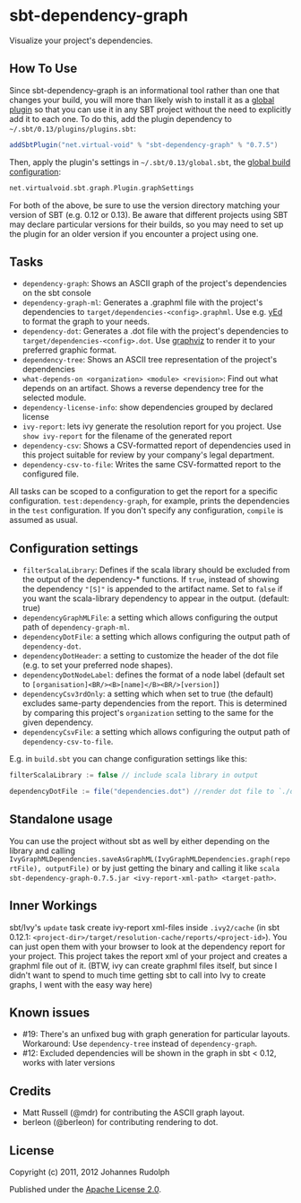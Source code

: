sbt-dependency-graph
====================

Visualize your project's dependencies.

How To Use
----------

Since sbt-dependency-graph is an informational tool rather than one that changes your build, you will more than likely wish to
install it as a [global plugin] so that you can use it in any SBT project without the need to explicitly add it to each one. To do
this, add the plugin dependency to `~/.sbt/0.13/plugins/plugins.sbt`:

```scala
addSbtPlugin("net.virtual-void" % "sbt-dependency-graph" % "0.7.5")
```

Then, apply the plugin's settings in `~/.sbt/0.13/global.sbt`, the [global build configuration]:

```scala
net.virtualvoid.sbt.graph.Plugin.graphSettings
```

For both of the above, be sure to use the version directory matching your version of SBT (e.g. 0.12 or 0.13). Be aware that
different projects using SBT may declare particular versions for their builds, so you may need to set up the plugin for an older
version if you encounter a project using one.

Tasks
-----

 * `dependency-graph`: Shows an ASCII graph of the project's dependencies on the sbt console
 * `dependency-graph-ml`: Generates a .graphml file with the project's dependencies to `target/dependencies-<config>.graphml`.
   Use e.g. [yEd](http://www.yworks.com/en/products_yed_about.html) to format the graph to your needs.
 * `dependency-dot`: Generates a .dot file with the project's dependencies to `target/dependencies-<config>.dot`.
    Use [graphviz](http://www.graphviz.org/) to render it to your preferred graphic format.
 * `dependency-tree`: Shows an ASCII tree representation of the project's dependencies
 * `what-depends-on <organization> <module> <revision>`: Find out what depends on an artifact. Shows a reverse dependency
   tree for the selected module.
 * `dependency-license-info`: show dependencies grouped by declared license
 * `ivy-report`: lets ivy generate the resolution report for you project. Use
   `show ivy-report` for the filename of the generated report
 * `dependency-csv`: Shows a CSV-formatted report of dependencies used in this project suitable for review by your company's legal department.
 * `dependency-csv-to-file`: Writes the same CSV-formatted report to the configured file.

All tasks can be scoped to a configuration to get the report for a specific configuration. `test:dependency-graph`,
for example, prints the dependencies in the `test` configuration. If you don't specify any configuration, `compile` is
assumed as usual.


Configuration settings
----------------------
 
 * `filterScalaLibrary`: Defines if the scala library should be excluded from the output of the dependency-* functions.
   If `true`, instead of showing the dependency `"[S]"` is appended to the artifact name. Set to `false` if
   you want the scala-library dependency to appear in the output. (default: true)
 * `dependencyGraphMLFile`: a setting which allows configuring the output path of `dependency-graph-ml`.
 * `dependencyDotFile`: a setting which allows configuring the output path of `dependency-dot`.
 * `dependencyDotHeader`: a setting to customize the header of the dot file (e.g. to set your preferred node shapes).
 * `dependencyDotNodeLabel`: defines the format of a node label
   (default set to `[organisation]<BR/><B>[name]</B><BR/>[version]`)
 * `dependencyCsv3rdOnly`: a setting which when set to true (the default) excludes same-party dependencies from the report.
   This is determined by comparing this project's `organization` setting to the same for the given dependency.
 * `dependencyCsvFile`: a setting which allows configuring the output path of `dependency-csv-to-file`.

E.g. in `build.sbt` you can change configuration settings like this:

```scala
filterScalaLibrary := false // include scala library in output

dependencyDotFile := file("dependencies.dot") //render dot file to `./dependencies.dot`
```

Standalone usage
----------------

You can use the project without sbt as well by either depending on the library and calling
`IvyGraphMLDependencies.saveAsGraphML(IvyGraphMLDependencies.graph(reportFile), outputFile)` or by just getting the binary
and calling it like `scala sbt-dependency-graph-0.7.5.jar <ivy-report-xml-path> <target-path>`.

Inner Workings
--------------

sbt/Ivy's `update` task create ivy-report xml-files inside `.ivy2/cache` (in sbt 0.12.1:
`<project-dir>/target/resolution-cache/reports/<project-id>`). You can
just open them with your browser to look at the dependency report for your project.
This project takes the report xml of your project and creates a graphml file out of it. (BTW,
ivy can create graphml files itself, but since I didn't want to spend to much time getting
sbt to call into Ivy to create graphs, I went with the easy way here)

Known issues
------------

 * #19: There's an unfixed bug with graph generation for particular layouts. Workaround:
   Use `dependency-tree` instead of `dependency-graph`.
 * #12: Excluded dependencies will be shown in the graph in sbt < 0.12, works with later versions

Credits
-------

 * Matt Russell (@mdr) for contributing the ASCII graph layout.
 * berleon (@berleon) for contributing rendering to dot.

License
-------

Copyright (c) 2011, 2012 Johannes Rudolph

Published under the [Apache License 2.0](http://en.wikipedia.org/wiki/Apache_license).

[global plugin]: http://www.scala-sbt.org/0.13/tutorial/Using-Plugins.html#Global+plugins
[global build configuration]: http://www.scala-sbt.org/0.13/docs/Global-Settings.html

